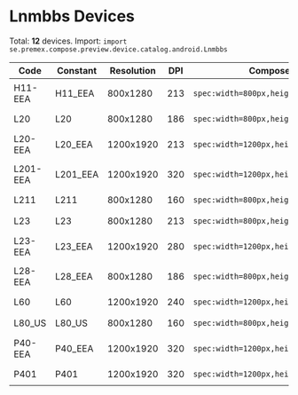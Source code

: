 # Lnmbbs Devices

Total: **12** devices. Import: `import se.premex.compose.preview.device.catalog.android.Lnmbbs`

| Code | Constant | Resolution | DPI | Compose Spec | Preview Usage |
|------|----------|------------|-----|-------------|---------------|
| H11-EEA | H11_EEA | 800x1280 | 213 | `spec:width=800px,height=1280px,dpi=213` | `@Preview(device = Lnmbbs.H11_EEA)` |
| L20 | L20 | 800x1280 | 186 | `spec:width=800px,height=1280px,dpi=186` | `@Preview(device = Lnmbbs.L20)` |
| L20-EEA | L20_EEA | 1200x1920 | 213 | `spec:width=1200px,height=1920px,dpi=213` | `@Preview(device = Lnmbbs.L20_EEA)` |
| L201-EEA | L201_EEA | 1200x1920 | 320 | `spec:width=1200px,height=1920px,dpi=320` | `@Preview(device = Lnmbbs.L201_EEA)` |
| L211 | L211 | 800x1280 | 160 | `spec:width=800px,height=1280px,dpi=160` | `@Preview(device = Lnmbbs.L211)` |
| L23 | L23 | 800x1280 | 213 | `spec:width=800px,height=1280px,dpi=213` | `@Preview(device = Lnmbbs.L23)` |
| L23-EEA | L23_EEA | 1200x1920 | 280 | `spec:width=1200px,height=1920px,dpi=280` | `@Preview(device = Lnmbbs.L23_EEA)` |
| L28-EEA | L28_EEA | 800x1280 | 186 | `spec:width=800px,height=1280px,dpi=186` | `@Preview(device = Lnmbbs.L28_EEA)` |
| L60 | L60 | 1200x1920 | 240 | `spec:width=1200px,height=1920px,dpi=240` | `@Preview(device = Lnmbbs.L60)` |
| L80_US | L80_US | 800x1280 | 160 | `spec:width=800px,height=1280px,dpi=160` | `@Preview(device = Lnmbbs.L80_US)` |
| P40-EEA | P40_EEA | 1200x1920 | 320 | `spec:width=1200px,height=1920px,dpi=320` | `@Preview(device = Lnmbbs.P40_EEA)` |
| P401 | P401 | 1200x1920 | 320 | `spec:width=1200px,height=1920px,dpi=320` | `@Preview(device = Lnmbbs.P401)` |

<!-- Generated automatically. Do not edit manually. -->
